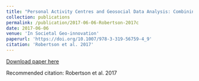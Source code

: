```yaml
---
title: "Personal Activity Centres and Geosocial Data Analysis: Combining Big Data with Small Data."
collection: publications
permalink: /publication/2017-06-06-Robertson-2017c
date: 2017-06-06
venue: 'In Societal Geo-innovation'
paperurl: 'https://doi.org/10.1007/978-3-319-56759-4_9'
citation: 'Robertson et al. 2017'
---
```


<a href='https://doi.org/10.1007/978-3-319-56759-4_9'>Download paper here</a>

Recommended citation: Robertson et al. 2017